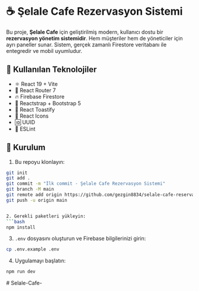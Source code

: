 # ☕ Şelale Cafe Rezervasyon Sistemi

Bu proje, **Şelale Cafe** için geliştirilmiş modern, kullanıcı dostu bir **rezervasyon yönetim sistemidir**. Hem müşteriler hem de yöneticiler için ayrı paneller sunar. Sistem, gerçek zamanlı Firestore veritabanı ile entegredir ve mobil uyumludur.

## 🚀 Kullanılan Teknolojiler

- ⚛️ React 19 + Vite
- 🔀 React Router 7
- 🔥 Firebase Firestore
- 🎨 Reactstrap + Bootstrap 5
- 🔔 React Toastify
- 🎯 React Icons
- 🆔 UUID
- 🧹 ESLint

## 🔧 Kurulum

1. Bu repoyu klonlayın:
```bash
git init
git add .
git commit -m "İlk commit - Şelale Cafe Rezervasyon Sistemi"
git branch -M main
git remote add origin https://github.com/gezgin8834/selale-cafe-reservation.git
git push -u origin main


2. Gerekli paketleri yükleyin:
```bash
npm install
```

3. `.env` dosyasını oluşturun ve Firebase bilgilerinizi girin:
```bash
cp .env.example .env
```

4. Uygulamayı başlatın:
```bash
npm run dev
```


#   S e l a l e - C a f e -  
 
